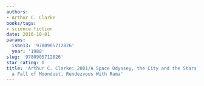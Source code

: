 ```yaml
---
authors:
- Arthur C. Clarke
books/tags:
- science fiction
date: 2010-10-01
params:
  isbn13: '9780905712826'
  year: '1988'
slug: '9780905712826'
star_rating: 0
title: 'Arthur C. Clarke: 2001/A Space Odyssey, the City and the Stars, the Deep Range,
  a Fall of Moondust, Rendezvous With Rama'
---
```


<!--more-->